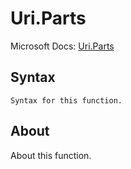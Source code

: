 ---
---

# Uri.Parts

Microsoft Docs: [Uri.Parts](https://docs.microsoft.com/en-us/powerquery-m/uri-parts)

## Syntax

```powerquery-m
Syntax for this function.
```

## About

About this function.

